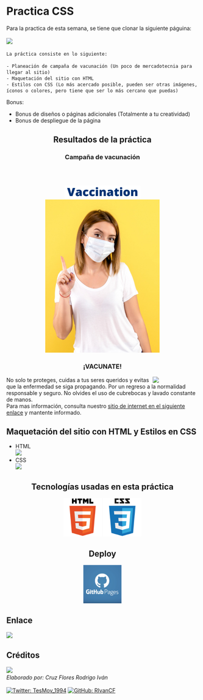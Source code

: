 # Practica CSS
Para la practica de esta semana, se tiene que clonar la siguiente páguina:<br><br>
<a href="https://github.com/RIvanCF/LaunchXLATAM_S3/blob/main/images/landingVacunaci%C3%B3n.png"><img src="https://img.shields.io/badge/Practica%202-Pagina%20a%20Clonar-orange" height="30"></a><br>

```
La práctica consiste en lo siguiente:

- Planeación de campaña de vacunación (Un poco de mercadotecnia para llegar al sitio)
- Maquetación del sitio con HTML
- Estilos con CSS (Lo más acercado posible, pueden ser otras imágenes, íconos o colores, pero tiene que ser lo más cercano que puedas)
```

Bonus:
- Bonus de diseños o páginas adicionales (Totalmente a tu creatividad)
- Bonus de despliegue de la página 

<h2 align=center>Resultados de la práctica</h2>
<h3 align='center'>Campaña de vacunación</h3><br><br>
<p align='center'>
<img src="https://github.com/RIvanCF/LaunchXLATAM_S3/blob/main/images/Vaccination.png" width="200"><br>
<a href="https://github.com/RIvanCF/LaunchXLATAM_S3/blob/main/index.html"><img src="https://github.com/RIvanCF/LaunchXLATAM_S3/blob/main/images/nurse.jpg" width="300"></a>
</p>

<h3 align='center'>¡VACUNATE!</h3>
<img align='right' src="https://media.giphy.com/media/UUsOy6IWmzw6mmeOpQ/giphy-downsized-large.gif" width="120">
<p>
No solo te proteges, cuidas a tus seres queridos y evitas que la enfermedad se siga propagando. 
Por un regreso a la normalidad responsable y seguro. No olvides el uso de cubrebocas y lavado constante de manos.<br>
Para mas información, consulta nuestro <a href="https://rivancf.github.io/LaunchXLATAM_S3/">sitio de internet en el siguiente enlace</a> y mantente informado.<br>
</p>

<h2>Maquetación del sitio con HTML y Estilos en CSS</h2>

- HTML<br>
<a href="https://github.com/RIvanCF/LaunchXLATAM_S3/blob/main/index.html"><img src="https://img.shields.io/badge/Practica%202-HTML-orange"></a>
- CSS<br>
<a href="https://github.com/RIvanCF/LaunchXLATAM_S3/blob/main/styles.css"><img src="https://img.shields.io/badge/Practica%202-CSS-orange"></a>

<h2 align='center'>Tecnologías usadas en esta práctica</h2>
<p align='center'>
<a href="https://github.com/RIvanCF/LaunchXLATAM_S3/blob/main/index.html"><img src="https://github.com/devicons/devicon/blob/master/icons/html5/html5-original-wordmark.svg" title="HTML" alt="HTML" width="100" height="100"/></a>
<a href="https://github.com/RIvanCF/LaunchXLATAM_S3/blob/main/styles.css"><img src="https://github.com/devicons/devicon/blob/master/icons/css3/css3-original-wordmark.svg" title="CSS" alt="CSS" width="100" height="100"/></a>
</p>

<h2 align='center'>Deploy</h2>
<p align='center'>
<img src="https://github.com/RIvanCF/LaunchXLATAM_S2/blob/main/images/github-pages-examples.png" title="GitHubPages" width="100" height="100">
</p>

<h2>Enlace</h2>
<a href="https://rivancf.github.io/LaunchXLATAM_S3/"><img src="https://img.shields.io/badge/Practica%202-Vacunacion-orange" height="30"></a>

## Créditos 
<img src="https://media.giphy.com/media/qgQUggAC3Pfv687qPC/giphy.gif" width="280"><br>
<em>Elaborado por: Cruz Flores Rodrigo Iván</em><br><br>
[![Twitter: TesMov_1994](https://img.shields.io/twitter/follow/TesMov_1994?style=social)](https://www.twitter.com/TesMov_1994)
[![GitHub: RIvanCF](https://img.shields.io/github/followers/RIvanCF?style=social)](https://github.com/RIvanCF)
